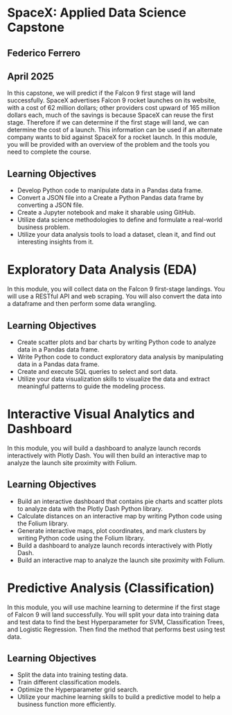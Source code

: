# SpaceX: Applied Data Science Capstone
## Federico Ferrero
## April 2025
In this capstone, we will predict if the Falcon 9 first stage will land successfully. SpaceX advertises Falcon 9 rocket launches on its website, with a cost of 62 million dollars; other providers cost upward of 165 million dollars each, much of the savings is because SpaceX can reuse the first stage. Therefore if we can determine if the first stage will land, we can determine the cost of a launch. This information can be used if an alternate company wants to bid against SpaceX for a rocket launch. In this module, you will be provided with an overview of the problem and the tools you need to complete the course.

## Learning Objectives
- Develop Python code to manipulate data in a Pandas data frame.
- Convert a JSON file into a Create a Python Pandas data frame by converting a JSON file.
- Create a Jupyter notebook and make it sharable using GitHub.
- Utilize data science methodologies to define and formulate a real-world business problem.
- Utilize your data analysis tools to load a dataset, clean it, and find out interesting insights from it.


# Exploratory Data Analysis (EDA)
In this module, you will collect data on the Falcon 9 first-stage landings. You will use a RESTful API and web scraping. You will also convert the data into a dataframe and then perform some data wrangling.

## Learning Objectives
- Create scatter plots and bar charts by writing Python code to analyze data in a Pandas data frame.
- Write Python code to conduct exploratory data analysis by manipulating data in a Pandas data frame.
- Create and execute SQL queries to select and sort data.
- Utilize your data visualization skills to visualize the data and extract meaningful patterns to guide the modeling process.

# Interactive Visual Analytics and Dashboard
In this module, you will build a dashboard to analyze launch records interactively with Plotly Dash. You will then build an interactive map to analyze the launch site proximity with Folium.

## Learning Objectives
- Build an interactive dashboard that contains pie charts and scatter plots to analyze data with the Plotly Dash Python library.
- Calculate distances on an interactive map by writing Python code using the Folium library.
- Generate interactive maps, plot coordinates, and mark clusters by writing Python code using the Folium library.
- Build a dashboard to analyze launch records interactively with Plotly Dash.
- Build an interactive map to analyze the launch site proximity with Folium.

# Predictive Analysis (Classification)
In this module, you will use machine learning to determine if the first stage of Falcon 9 will land successfully. You will split your data into training data and test data to find the best Hyperparameter for SVM, Classification Trees, and Logistic Regression. Then find the method that performs best using test data.

## Learning Objectives
- Split the data into training testing data.
- Train different classification models.
- Optimize the Hyperparameter grid search.
- Utilize your machine learning skills to build a predictive model to help a business function more efficiently.
